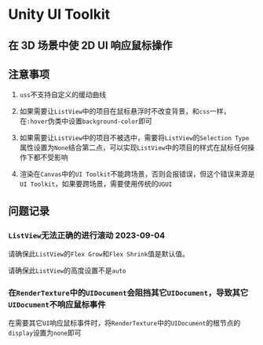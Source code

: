 # Unity UI Toolkit
<p id="8XsJXA2ZbqkukR22gXDrnt">

## 在 3D 场景中使 2D UI 响应鼠标操作

</p>

<p id="dMzFYFkbKrPMoj7yrAurZa">



</p>

<p id="5CwF7A3VANSdMBTfBhofTn">

## 注意事项

</p>

1. `uss`不支持自定义的缓动曲线

1. 如果需要让`ListView`中的项目在鼠标悬浮时不改变背景，和`css`一样，在`:hover`伪类中设置`background-color`即可

1. 如果需要让`ListView`中的项目不被选中，需要将`ListView`的`Selection Type`属性设置为`None`结合第二点，可以实现`ListView`中的项目的样式在鼠标任何操作下都不受影响

1. 渲染在`Canvas`中的`UI Toolkit`不能跨场景，否则会报错误，但这个错误来源是`UI Toolkit`，如果要跨场景，需要使用传统的`UGUI`

<p id="7nPuKjpnNHJRxtgu4YLQiu">

## 问题记录

</p>

<p id="oe4GvT3mg9YnNrxpebvvd8">

### `ListView`无法正确的进行滚动 2023-09-04

</p>

<p id="dvognYDPmeHYHm74Hv1Tzh">

请确保此`ListView`的`Flex Grow`和`Flex Shrink`值是默认值。

</p>

<p id="bQzzmLQdqSoKW614A6kAby">

请确保此`ListView`的高度设置不是`auto`

</p>

<p id="n3XHCtAohk55CeoHZTHwyw">

### 在`RenderTexture`中的`UIDocument`会阻挡其它`UIDocument`，导致其它`UIDocument`不响应鼠标事件

</p>

<p id="hAoj6vyJw6JnyBhzwoZGr5">

在需要其它`UI`响应鼠标事件时，将`RenderTexture`中的`UIDocument`的根节点的`display`设置为`none`即可

</p>

